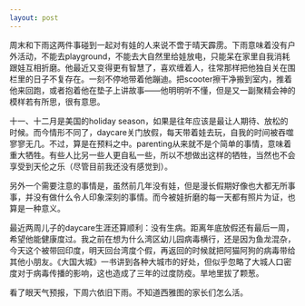 ```yaml
---
layout: post
---
```


周末和下雨这两件事碰到一起对有娃的人来说不啻于晴天霹雳。下雨意味着没有户外活动，不能去playground，不能去大自然里给娃放电，只能呆在家里自我消耗跟娃互相折磨。他最近又变得更有智慧了，喜欢缠着人，往常那样把他独自关在围栏里的日子不复存在。一刻不停地带着他蹦迪。把scooter擦干净搬到室内，推着他来回跑，或者抱着他在垫子上讲故事——他明明听不懂，但是又一副聚精会神的模样若有所思，很有意思。

十一、十二月是美国的holiday season，如果是往年应该是最让人期待、放松的时候。而今情形不同了，daycare关门放假，每天带着娃去玩，自我的时间被吞噬寥寥无几。不过，算是在预料之中。parenting从来就不是个简单的事情，意味着重大牺牲。有些人比另一些人更自私一些，所以不想做出这样的牺牲，当然也不会享受到天伦之乐（尽管目前我还没有感觉到）。

另外一个需要注意的事情是，虽然前几年没有娃，但是漫长假期好像也大都无所事事，并没有做什么令人印象深刻的事情。而今被娃折磨的每一天都有照片为证，也算是一种意义。

最近两周儿子的daycare生涯还算顺利：没有生病。距离年底放假还有最后一周，希望他能健康度过。我之前在想为什么湾区幼儿园病毒横行，还是因为鱼龙混杂，今天这个被带回印度，明天回台湾度个假，再返回的时候就把阿猫阿狗的病毒带给其他小朋友。《大国大城》一书讲到各种大城市的好处，但似乎忽略了大城人口密度对于病毒传播的影响，这也造成了三年的过度防疫。旱地里拔了颗葱。

看了眼天气预报，下周六依旧下雨。不知道西雅图的家长们怎么活。

